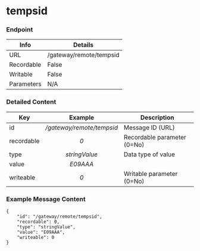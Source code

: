 # tempsid



### Endpoint

| Info  | Details |
| ------------- | ------------- |
| URL   | /gateway/remote/tempsid   |
| Recordable   | False   |
| Writable   | False   |
| Parameters  | N/A |

### Detailed Content

|  Key  | Example | Description |
| ------------- | :------: | ------------------------------ |
|  id | _/gateway/remote/tempsid_ | Message ID (URL) |
|  recordable | _0_ | Recordable parameter (0=No) |
|  type | _stringValue_ | Data type of value |
|  value | _E09AAA_ |  |
|  writeable | _0_ | Writable parameter (0=No) |



### Example Message Content
```
{
    "id": "/gateway/remote/tempsid",
    "recordable": 0,
    "type": "stringValue",
    "value": "E09AAA",
    "writeable": 0
}
```
